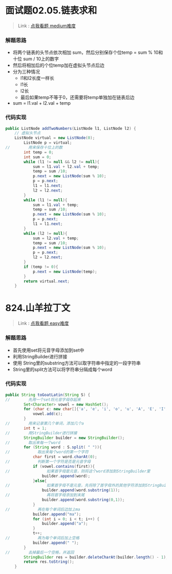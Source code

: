 # 面试题02.05.链表求和

> Link : [点我看题 medium难度](https://leetcode-cn.com/problems/sum-lists-lcci/)

### 解题思路

- 将两个链表的头节点依次相加 sum，然后分别保存个位temp = sum % 10和十位 sum / 10上的数字
- 然后将相加后的个位temp加在虚拟头节点后边
- 分为三种情况 
  - l1和l2长度一样长
  - l1长
  - l2长
  - 最后如果temp不等于0，还需要将temp单独加在链表后边
- sum = l1.val + l2.val + temp

### 代码实现

```java
public ListNode addTwoNumbers(ListNode l1, ListNode l2) {
    // 虚拟头节点  
    ListNode virtual = new ListNode(0);
        ListNode p = virtual;
//        用来保存十位上的数
        int temp = 0;
        int sum = 0;
        while (l1 != null && l2 != null){
            sum = l1.val + l2.val + temp;
            temp = sum /10;
            p.next = new ListNode(sum % 10);
            p = p.next;
            l1 = l1.next;
            l2 = l2.next;
        }
        while (l1 != null){
            sum = l1.val + temp;
            temp = sum /10;
            p.next = new ListNode(sum % 10);
            p = p.next;
            l1 = l1.next;
        }
        while (l2 != null){
            sum = l2.val + temp;
            temp = sum /10;
            p.next = new ListNode(sum % 10);
            p = p.next;
            l2 = l2.next;
        }
        if (temp != 0){
            p.next = new ListNode(temp);
        }
        return virtual.next;
    }
```

# 824.山羊拉丁文

>Link : [点我看题 easy难度](https://leetcode-cn.com/problems/goat-latin/)

### 解题思路

- 首先使用set将元音字母添加到set中
- 利用StringBuilder进行拼接
- 使用 String里的substring方法可以取字符串中指定的一段字符串
- String里的split方法可以将字符串分隔成每个word

### 代码实现

```java
public String toGoatLatin(String S) {
//        先用一个set将元音字母存起来
        Set<Character> vowel = new HashSet();
        for (char c: new char[]{'a', 'e', 'i', 'o', 'u', 'A', 'E', 'I', 'O', 'U'}) {
            vowel.add(c);
        }
//        用来记录第几个单词，添加几个a
        int t = 1;
//        用StringBuilder进行拼接
        StringBuilder builder = new StringBuilder();
//        取出来每一个word
        for (String word : S.split( " ")){
//            取出来每个word的第一个字符
            char first = word.charAt(0);
//            判断第一个字符是否是元音字母
            if (vowel.contains(first)){
//                如果首字母是元音，则将这个word添加到StringBuilder里
                builder.append(word);
            }else{
//                如果首字母不是元音，先将除了首字母外的其他字符添加到StringBuilder
                builder.append(word.substring(1));
//                再将首字母添加到末尾
                builder.append(word.substring(0,1));
            }
//            再在每个单词后边加上ma
            builder.append("ma");
            for (int i = 0; i < t; i++) {
                builder.append("a");
            }
            t++;
//            再为每个单词后加上空格
            builder.append(" ");
        }
//        去掉最后一个空格，并返回
        StringBuilder res = builder.deleteCharAt(builder.length() - 1);
        return res.toString();
    }
```

